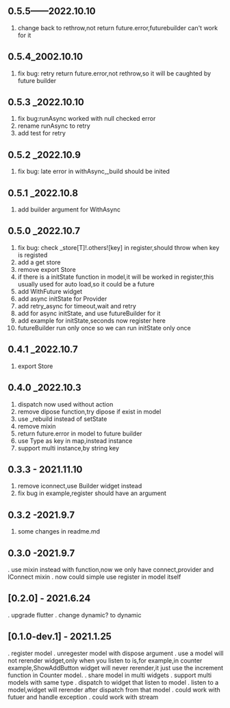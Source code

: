 
## 0.5.5——2022.10.10
1. change back to rethrow,not return future.error,futurebuilder can't work for it

## 0.5.4_2002.10.10
1. fix bug: retry return future.error,not rethrow,so it will be caughted by future builder

## 0.5.3 _2022.10.10
1. fix bug:runAsync worked with null checked error
1. rename runAsync to retry
1. add test for retry

## 0.5.2 _2022.10.9
1. fix bug: late error in withAsync,_build should be inited
## 0.5.1 _2022.10.8
1. add builder argument for WithAsync
## 0.5.0 _2022.10.7
1. fix bug: check _store[T]!.others![key] in register,should throw when key is registed
1. add a get store
1. remove export Store
1. if there is a initState function in model,it will be worked in register,this usually used for auto load,so it could be a future
1. add WithFuture widget
1. add async initState for Provider
1. add retry_async for timeout,wait and retry
1. add for async initState, and use futureBuilder for it
1. add example for initState,seconds now register here
1. futureBuilder run only once so we can run initState only once 


## 0.4.1 _2022.10.7
1. export Store

## 0.4.0 _2022.10.3
1. dispatch now used without action
1. remove dipose function,try dipose if exist in model
1. use _rebuild instead of setState
1. remove mixin 
1. return future.error in model to future builder
1. use Type as key in map,instead instance
1. support multi instance,by string key

## 0.3.3 - 2021.11.10
1. remove iconnect,use Builder widget instead
1. fix bug in example,register should have an argument
## 0.3.2 -2021.9.7
1. some changes in readme.md
## 0.3.0 -2021.9.7
. use mixin instead with function,now we only have connect,provider and IConnect mixin
. now could simple use register in model itself 

## [0.2.0] - 2021.6.24
. upgrade flutter
. change dynamic? to dynamic

## [0.1.0-dev.1] - 2021.1.25
. register model 
. unregester model with dispose argument
. use a model will not rerender widget,only when you listen to is,for example,in counter example,ShowAddButton widget will never rerender,it just use the increment function in Counter model.
. share model in multi widgets
. support multi models with same type
. dispatch to widget that listen to model
. listen to a model,widget will rerender after dispatch from that model
. could work with futuer and handle exception
. could work with stream


